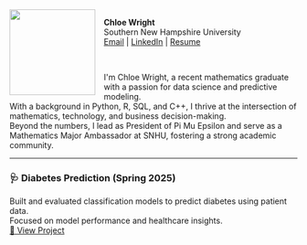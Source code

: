<img src="https://chloejw.github.io/chlophoto.jpg" align="left" width="150" style="margin-right: 15px;"/>

**Chloe Wright**  
Southern New Hampshire University  
[Email](mailto:chloejwright48@gmail.com) | [LinkedIn](https://linkedin.com/in/chloe-wright) | [Resume](https://chloejw.github.io/Resume-Wright.pdf)  

<br>

I'm Chloe Wright, a recent mathematics graduate with a passion for data science and predictive modeling.  
With a background in Python, R, SQL, and C++, I thrive at the intersection of mathematics, technology, and business decision-making.  
Beyond the numbers, I lead as President of Pi Mu Epsilon and serve as a Mathematics Major Ambassador at SNHU, fostering a strong academic community.

---

### 🩺 Diabetes Prediction (Spring 2025)

Built and evaluated classification models to predict diabetes using patient data.  
Focused on model performance and healthcare insights.  
[🔗 View Project](https://chloejw.github.io/Diabetes-Prediction/Diabetes-Predictions.html)

